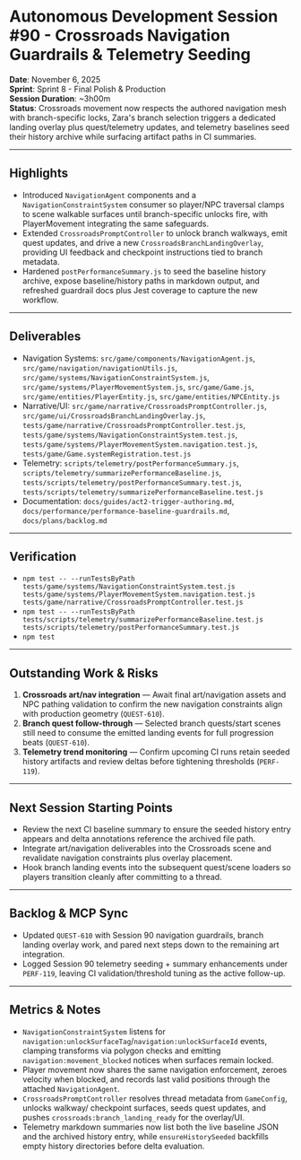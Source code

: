 # Autonomous Development Session #90 - Crossroads Navigation Guardrails & Telemetry Seeding  
**Date**: November 6, 2025  
**Sprint**: Sprint 8 - Final Polish & Production  
**Session Duration**: ~3h00m  
**Status**: Crossroads movement now respects the authored navigation mesh with branch-specific locks, Zara's branch selection triggers a dedicated landing overlay plus quest/telemetry updates, and telemetry baselines seed their history archive while surfacing artifact paths in CI summaries.

---

## Highlights
- Introduced `NavigationAgent` components and a `NavigationConstraintSystem` consumer so player/NPC traversal clamps to scene walkable surfaces until branch-specific unlocks fire, with PlayerMovement integrating the same safeguards.  
- Extended `CrossroadsPromptController` to unlock branch walkways, emit quest updates, and drive a new `CrossroadsBranchLandingOverlay`, providing UI feedback and checkpoint instructions tied to branch metadata.  
- Hardened `postPerformanceSummary.js` to seed the baseline history archive, expose baseline/history paths in markdown output, and refreshed guardrail docs plus Jest coverage to capture the new workflow.

---

## Deliverables
- Navigation Systems: `src/game/components/NavigationAgent.js`, `src/game/navigation/navigationUtils.js`, `src/game/systems/NavigationConstraintSystem.js`, `src/game/systems/PlayerMovementSystem.js`, `src/game/Game.js`, `src/game/entities/PlayerEntity.js`, `src/game/entities/NPCEntity.js`  
- Narrative/UI: `src/game/narrative/CrossroadsPromptController.js`, `src/game/ui/CrossroadsBranchLandingOverlay.js`, `tests/game/narrative/CrossroadsPromptController.test.js`, `tests/game/systems/NavigationConstraintSystem.test.js`, `tests/game/systems/PlayerMovementSystem.navigation.test.js`, `tests/game/Game.systemRegistration.test.js`  
- Telemetry: `scripts/telemetry/postPerformanceSummary.js`, `scripts/telemetry/summarizePerformanceBaseline.js`, `tests/scripts/telemetry/postPerformanceSummary.test.js`, `tests/scripts/telemetry/summarizePerformanceBaseline.test.js`  
- Documentation: `docs/guides/act2-trigger-authoring.md`, `docs/performance/performance-baseline-guardrails.md`, `docs/plans/backlog.md`

---

## Verification
- `npm test -- --runTestsByPath tests/game/systems/NavigationConstraintSystem.test.js tests/game/systems/PlayerMovementSystem.navigation.test.js tests/game/narrative/CrossroadsPromptController.test.js`  
- `npm test -- --runTestsByPath tests/scripts/telemetry/summarizePerformanceBaseline.test.js tests/scripts/telemetry/postPerformanceSummary.test.js`  
- `npm test`

---

## Outstanding Work & Risks
1. **Crossroads art/nav integration** — Await final art/navigation assets and NPC pathing validation to confirm the new navigation constraints align with production geometry (`QUEST-610`).  
2. **Branch quest follow-through** — Selected branch quests/start scenes still need to consume the emitted landing events for full progression beats (`QUEST-610`).  
3. **Telemetry trend monitoring** — Confirm upcoming CI runs retain seeded history artifacts and review deltas before tightening thresholds (`PERF-119`).

---

## Next Session Starting Points
- Review the next CI baseline summary to ensure the seeded history entry appears and delta annotations reference the archived file path.  
- Integrate art/navigation deliverables into the Crossroads scene and revalidate navigation constraints plus overlay placement.  
- Hook branch landing events into the subsequent quest/scene loaders so players transition cleanly after committing to a thread.

---

## Backlog & MCP Sync
- Updated `QUEST-610` with Session 90 navigation guardrails, branch landing overlay work, and pared next steps down to the remaining art integration.  
- Logged Session 90 telemetry seeding + summary enhancements under `PERF-119`, leaving CI validation/threshold tuning as the active follow-up.

---

## Metrics & Notes
- `NavigationConstraintSystem` listens for `navigation:unlockSurfaceTag`/`navigation:unlockSurfaceId` events, clamping transforms via polygon checks and emitting `navigation:movement_blocked` notices when surfaces remain locked.  
- Player movement now shares the same navigation enforcement, zeroes velocity when blocked, and records last valid positions through the attached `NavigationAgent`.  
- `CrossroadsPromptController` resolves thread metadata from `GameConfig`, unlocks walkway/ checkpoint surfaces, seeds quest updates, and pushes `crossroads:branch_landing_ready` for the overlay/UI.  
- Telemetry markdown summaries now list both the live baseline JSON and the archived history entry, while `ensureHistorySeeded` backfills empty history directories before delta evaluation.
